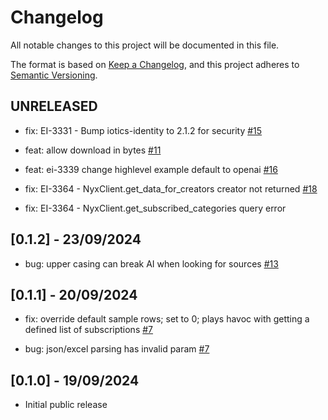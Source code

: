 # Changelog

All notable changes to this project will be documented in this file.

The format is based on [Keep a Changelog](https://keepachangelog.com/en/1.0.0/),
and this project adheres to [Semantic Versioning](https://semver.org/spec/v2.0.0.html).

## UNRELEASED

- fix: EI-3331 - Bump iotics-identity to 2.1.2 for security [#15](https://github.com/Iotic-Labs/nyx-sdk/pull/15)

- feat: allow download in bytes [#11](https://github.com/Iotic-Labs/nyx-sdk/pull/11)

- feat: ei-3339 change highlevel example default to openai [#16](https://github.com/Iotic-Labs/nyx-sdk/pull/16)

- fix: EI-3364 - NyxClient.get_data_for_creators creator not returned [#18](https://github.com/Iotic-Labs/nyx-sdk/pull/18)

- fix: EI-3364 - NyxClient.get_subscribed_categories query error

## [0.1.2] - 23/09/2024

- bug: upper casing can break AI when looking for sources [#13](https://github.com/Iotic-Labs/nyx-sdk/pull/13)

## [0.1.1] - 20/09/2024

- fix: override default sample rows; set to 0; plays havoc with getting a defined list of subscriptions [#7](https://github.com/Iotic-Labs/nyx-sdk/pull/7)

- bug: json/excel parsing has invalid param [#7](https://github.com/Iotic-Labs/nyx-sdk/pull/7)

## [0.1.0] - 19/09/2024

- Initial public release
